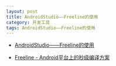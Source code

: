 ```yaml
---
layout: post
title: AndroidStudio——Freeline的使用 
category: 开发工具
tags: AndroidStudio——Freeline的使用 
---
```


* [AndroidStudio——Freeline的使用](http://mp.weixin.qq.com/s?__biz=MzA5MzI3NjE2MA==&mid=2650238264&idx=1&sn=afc1275bd75d61d0b3b4a35823a1a02c&chksm=88639c57bf1415415baecb87eff9964713c5188625afe5bfdc0cf574cf8665de0aca618232f3&mpshare=1&scene=23&srcid=02216kqxfI4mU2EZ94k7VCko#rd)

* [Freeline - Android平台上的秒级编译方案](https://yq.aliyun.com/articles/59122?spm=5176.8091938.0.0.1Bw3mU)